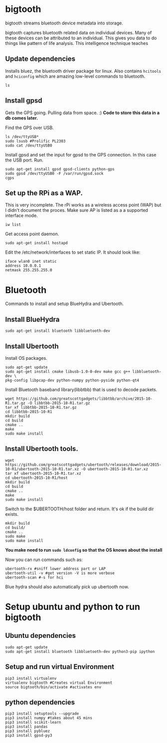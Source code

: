 
# bigtooth

bigtooth streams bluetooth device metadata into storage.  

bigtooth captures bluetooth related data on individual devices.  Many of these devices can be attributed to an individual.   This gives you data to do things like pattern of life analysis.  This intelligence technique teaches


## Update dependencies
Installs bluez, the bluetooth driver package for linux.  Also contains `hcitools` and `hciconfig` which are amazing low-level commands to bluetooth.
```shell
ls
```

## Install gpsd
Gets the GPS going.  Pulling data from space. :) **Code to store this data in a db comes later.**

Find the GPS over USB.
```shell
ls /dev/ttyUSB*
sudo lsusb #Prolific PL2303
sudo cat /dev/ttyUSB0
```

Install gpsd and set the input for gpsd to the GPS connection.  In this case the USB port.  Run.
```shell
sudo apt-get install gpsd gpsd-clients python-gps
sudo gpsd /dev/ttyUSB0 -F /var/run/gpsd.sock
cgps
```

## Set up the RPi as a WAP.
This is very incomplete.  The rPi works as a wireless access point (WAP) but I didn't document the proces.
Make sure AP is listed as a a supported interface mode.
```shell
iw list
```
Get access point daemon.
```shell
sudo apt-get install hostapd
```
Edit the /etc/network/interfaces to set static IP.  It should look like:
```shell
iface wlan0 inet static
address 10.0.0.1
netmask 255.255.255.0
```

# Bluetooth
Commands to install and setup BlueHydra and Ubertooth.  

## Install BlueHydra
```shell
sudo apt-get install bluetooth libbluetooth-dev
```

## Install Ubertooth
Install OS packages.
```shell
sudo apt-get update
sudo apt-get install cmake libusb-1.0-0-dev make gcc g++ libbluetooth-dev \
pkg-config libpcap-dev python-numpy python-pyside python-qt4
```
Install Bluetooth baseband library(libbtbb) that is used to decode packets.
```shell
wget https://github.com/greatscottgadgets/libbtbb/archive/2015-10-R1.tar.gz -O libbtbb-2015-10-R1.tar.gz
tar xf libbtbb-2015-10-R1.tar.gz
cd libbtbb-2015-10-R1
mkdir build
cd build
cmake ..
make
sudo make install
```

## Install Ubertooth tools.
```shell
wget https://github.com/greatscottgadgets/ubertooth/releases/download/2015-10-R1/ubertooth-2015-10-R1.tar.xz -O ubertooth-2015-10-R1.tar.xz
tar xf ubertooth-2015-10-R1.tar.xz
cd ubertooth-2015-10-R1/host
mkdir build
cd build
cmake ..
make
sudo make install
```

Switch to the $UBERTOOTH/host folder and return.  It's ok if the build dir exists.
```shell
mkdir build
cd build/
cmake ..
sudo make
sudo make install
```

**You make need to run `sudo ldconfig` so that the OS knows about the install**

Now you can run commands such as:
```shell
ubertooth-rx #sniff lower address part or LAP
ubertooth-util -v #get version -V is more verbose
ubertooth-scan #-s for hci
```

Blue hydra should also automatically pick up ubertooth now.  

# Setup ubuntu and python to run bigtooth

## Ubuntu dependencies
```shell
sudo apt-get update
sudo apt-get install bluetooth libbluetooth-dev python3-pip ipython
```

## Setup and run virtual Environment
```shell
pip3 install virtualenv
virtualenv bigtooth #Creates virtual Environment
source bigtooth/bin/activate #activates env
```

## python dependencies
```shell
pip3 install setuptools --upgrade
pip3 install numpy #takes about 45 mins
pip3 install scikit-learn
pip3 install pandas
pip3 install pybluez
pip3 install gpsd-py3
```

